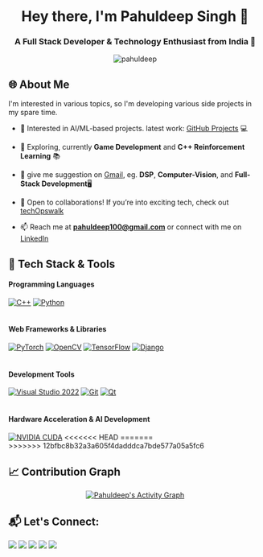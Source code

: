 <h1 align="center">Hey there, I'm Pahuldeep Singh 👋</h1>
<h3 align="center">A Full Stack Developer & Technology Enthusiast from India 🚀</h3>

<p align="center">
    <img src="https://komarev.com/ghpvc/?username=pahuldeep&label=Profile%20views&color=0e75b6&style=flat" alt="pahuldeep" /> 
</p>

## 🌐 About Me
I'm interested in various topics, so I'm developing various side projects in my spare time.
- 🔭 Interested in AI/ML-based projects. latest work: [GitHub Projects](https://github.com/pahuldeep?tab=repositories) 💻

- 🌱 Exploring, currently **Game Development** and **C++ Reinforcement Learning** 📚

- 🧠 give me suggestion on [Gmail](pahuldeep100@gmail.com), eg. **DSP**, **Computer-Vision**, and **Full-Stack Development**🖥️

- 🎯 Open to collaborations! If you’re into exciting tech, check out [techOpswalk](https://github.com/techopswalk)

- 📫 Reach me at **pahuldeep100@gmail.com** or connect with me on [LinkedIn](https://www.linkedin.com/in/pahuldeep-singh-424351161)

## 🔧 Tech Stack & Tools

<div align="left">
  <!-- Programming Languages -->
  <h4>Programming Languages</h4>
  <a href="https://isocpp.org/" target="_blank" title="C++"><img src="https://img.icons8.com/color/48/000000/c-plus-plus-logo.png" alt="C++" /></a>
  <a href="https://www.python.org/" target="_blank" title="Python"><img src="https://img.icons8.com/fluency/48/000000/python.png" alt="Python" /></a>
  <br/><br/>
  <!-- Web Frameworks & Libraries -->
  <h4>Web Frameworks & Libraries</h4>
  <a href="https://pytorch.org/" target="_blank" title="PyTorch"><img src="https://img.icons8.com/?size=48&id=jH4BpkMnRrU5&format=png&color=000000" alt="PyTorch" /></a>
  <a href="https://docs.opencv.org/4.x/index.html" target="_blank" title="OpenCV"><img src="https://img.icons8.com/color/48/opencv.png" alt="OpenCV" /></a>
  <a href="https://www.tensorflow.org/" target="_blank" title="TensorFlow"><img src="https://img.icons8.com/color/48/000000/tensorflow.png" alt="TensorFlow" /></a>
  <a href="https://www.djangoproject.com/" target="_blank" title="Django"><img src="https://img.icons8.com/external-tal-revivo-color-tal-revivo/48/external-django-a-high-level-python-web-framework-that-encourages-rapid-development-logo-color-tal-revivo.png" alt="Django" /></a>
<br/><br/>
  <!-- Development Tools -->
  <h4>Development Tools</h4>
  <a href="https://visualstudio.microsoft.com/vs/" target="_blank" title="Visual Studio 2022"><img src="https://img.icons8.com/?size=48&id=ezj3zaVtImPg&format=png&color=000000" alt="Visual Studio 2022" /></a>
  <a href="https://git-scm.com/" target="_blank" title="Git"><img src="https://img.icons8.com/color/48/000000/git.png" alt="Git" /></a>
  <a href="https://doc.qt.io/" target="_blank" title="Qt"><img src="https://img.icons8.com/?size=48&id=25647&format=png&color=94D82D" alt="Qt" /></a>
  <br/><br/>
  <!-- Hardware Acceleration & AI Development -->
  <h4>Hardware Acceleration & AI Development</h4>
  <a href="https://docs.nvidia.com/cuda/cuda-toolkit-release-notes/contents.html" target="_blank" title="NVIDIA CUDA"><img src="https://img.icons8.com/color/48/nvidia.png" alt="NVIDIA CUDA" /></a>
<<<<<<< HEAD
=======

</div>
>>>>>>> 12bfbc8b32a3a605f4dadddca7bde577a05a5fc6

</div>

## 📈 Contribution Graph

<p align="center">
    <a href="https://github.com/Ashutosh00710/github-readme-activity-graph">
        <img alt="Pahuldeep's Activity Graph" src="https://github-readme-activity-graph.vercel.app/graph?username=pahuldeep&bg_color=0D1117&color=FFFFFF&line=00E676&point=FFFFFF&hide_border=true" />
    </a>
</p>

## 📬 Let's Connect:
<p align="left">
    <a href="https://www.linkedin.com/in/pahuldeep-singh-424351161"><img src="https://img.icons8.com/fluent/48/000000/linkedin.png"/></a>
    <a href="https://twitter.com/pahuldeep_"><img src="https://img.icons8.com/fluent/48/000000/twitter.png"/></a>
    <a href="https://www.instagram.com/pahul.deep17/"><img src="https://img.icons8.com/fluent/48/000000/instagram-new.png"/></a>
    <a href="https://www.youtube.com/@Techopswalk"><img src="https://img.icons8.com/color/48/000000/youtube-play.png"/></a>
    <a href="https://drive.google.com/drive/folders/1-K7U8MGAAMk3oNYC4DMpakKwLthehYGy"><img src="https://img.icons8.com/color/48/google-drive--v2.png"/></a>
</p>